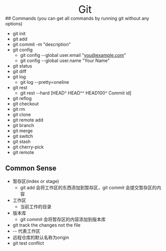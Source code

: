 <center> <font size=6> Git </font> </center>   
## Commands (you can get all commands by running git without any options)

- git init
- git add
- git commit -m "description"
- git config 
  - git config --global user.email "you@example.com"
  - git config --global user.name "Your Name"
- git status
- git diff
- git log
  - git log --pretty=oneline
- git rest
  - git rest --hard [HEAD^ HEAD^^ HEAD100^ Commit id]
- git reflog
- git checkout
- git rm
- git clone
- git remote add
- git branch
- git merge
- git switch
- git stash
- git  cherry-pick
- git remote



## Common Sense

- 暂存区(index or stage)
  - git add 会将工作区的东西添加到暂存区，git commit 会提交暂存区的内容
- 工作区
  - 当前工作的目录
- 版本库
  - git commit 会将暂存区的内容添加到版本库
- git track the changes not the file
- -- 代表工作区
- 远程仓库的默认名称为origin
- git test conflict







